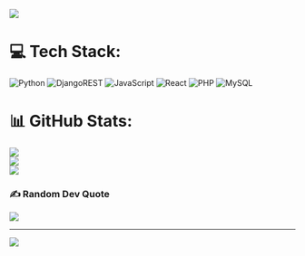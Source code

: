  <img src="https://i.gifer.com/Esxo.gif
"/>
# 💻 Tech Stack:
![Python](https://img.shields.io/badge/python-3670A0?style=for-the-badge&logo=python&logoColor=ffdd54) ![DjangoREST](https://img.shields.io/badge/DJANGO-REST-ff1709?style=for-the-badge&logo=django&logoColor=white&color=ff1709&labelColor=gray) ![JavaScript](https://img.shields.io/badge/javascript-%23323330.svg?style=for-the-badge&logo=javascript&logoColor=%23F7DF1E) ![React](https://img.shields.io/badge/react-%2320232a.svg?style=for-the-badge&logo=react&logoColor=%2361DAFB) ![PHP](https://img.shields.io/badge/php-%23777BB4.svg?style=for-the-badge&logo=php&logoColor=white) ![MySQL](https://img.shields.io/badge/mysql-4479A1.svg?style=for-the-badge&logo=mysql&logoColor=white)
# 📊 GitHub Stats:
![](https://github-readme-stats.vercel.app/api?username=sr-calidad&theme=highcontrast&hide_border=false&include_all_commits=false&count_private=false)<br/>
![](https://github-readme-streak-stats.herokuapp.com/?user=sr-calidad&theme=highcontrast&hide_border=false)<br/>
![](https://github-readme-stats.vercel.app/api/top-langs/?username=sr-calidad&theme=highcontrast&hide_border=false&include_all_commits=false&count_private=false&layout=compact)

### ✍️ Random Dev Quote
![](https://quotes-github-readme.vercel.app/api?type=horizontal&theme=radical)

---
[![](https://visitcount.itsvg.in/api?id=sr-calidad&icon=5&color=3)](https://visitcount.itsvg.in)

<!-- Proudly created with GPRM ( https://gprm.itsvg.in ) -->
